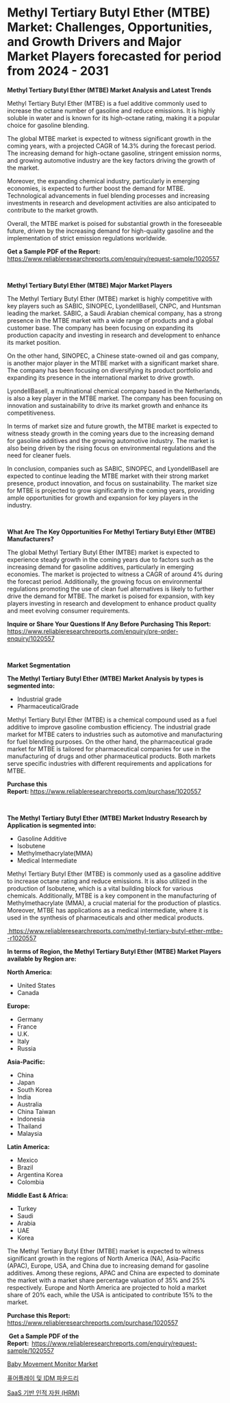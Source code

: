 <p><h1>Methyl Tertiary Butyl Ether (MTBE) Market: Challenges, Opportunities, and Growth Drivers and Major Market Players forecasted for period from 2024 - 2031</h1></p><p><strong>Methyl Tertiary Butyl Ether (MTBE) Market Analysis and Latest Trends</strong></p>
<p><p>Methyl Tertiary Butyl Ether (MTBE) is a fuel additive commonly used to increase the octane number of gasoline and reduce emissions. It is highly soluble in water and is known for its high-octane rating, making it a popular choice for gasoline blending.</p><p>The global MTBE market is expected to witness significant growth in the coming years, with a projected CAGR of 14.3% during the forecast period. The increasing demand for high-octane gasoline, stringent emission norms, and growing automotive industry are the key factors driving the growth of the market.</p><p>Moreover, the expanding chemical industry, particularly in emerging economies, is expected to further boost the demand for MTBE. Technological advancements in fuel blending processes and increasing investments in research and development activities are also anticipated to contribute to the market growth.</p><p>Overall, the MTBE market is poised for substantial growth in the foreseeable future, driven by the increasing demand for high-quality gasoline and the implementation of strict emission regulations worldwide.</p></p>
<p><strong>Get a Sample PDF of the Report:&nbsp;</strong> <a href="https://www.reliableresearchreports.com/enquiry/request-sample/1020557">https://www.reliableresearchreports.com/enquiry/request-sample/1020557</a></p>
<p>&nbsp;</p>
<p><strong>Methyl Tertiary Butyl Ether (MTBE) Major Market Players</strong></p>
<p><p>The Methyl Tertiary Butyl Ether (MTBE) market is highly competitive with key players such as SABIC, SINOPEC, LyondellBasell, CNPC, and Huntsman leading the market. SABIC, a Saudi Arabian chemical company, has a strong presence in the MTBE market with a wide range of products and a global customer base. The company has been focusing on expanding its production capacity and investing in research and development to enhance its market position.</p><p>On the other hand, SINOPEC, a Chinese state-owned oil and gas company, is another major player in the MTBE market with a significant market share. The company has been focusing on diversifying its product portfolio and expanding its presence in the international market to drive growth.</p><p>LyondellBasell, a multinational chemical company based in the Netherlands, is also a key player in the MTBE market. The company has been focusing on innovation and sustainability to drive its market growth and enhance its competitiveness.</p><p>In terms of market size and future growth, the MTBE market is expected to witness steady growth in the coming years due to the increasing demand for gasoline additives and the growing automotive industry. The market is also being driven by the rising focus on environmental regulations and the need for cleaner fuels.</p><p>In conclusion, companies such as SABIC, SINOPEC, and LyondellBasell are expected to continue leading the MTBE market with their strong market presence, product innovation, and focus on sustainability. The market size for MTBE is projected to grow significantly in the coming years, providing ample opportunities for growth and expansion for key players in the industry.</p></p>
<p>&nbsp;</p>
<p><strong>What Are The Key Opportunities For Methyl Tertiary Butyl Ether (MTBE) Manufacturers?</strong></p>
<p><p>The global Methyl Tertiary Butyl Ether (MTBE) market is expected to experience steady growth in the coming years due to factors such as the increasing demand for gasoline additives, particularly in emerging economies. The market is projected to witness a CAGR of around 4% during the forecast period. Additionally, the growing focus on environmental regulations promoting the use of clean fuel alternatives is likely to further drive the demand for MTBE. The market is poised for expansion, with key players investing in research and development to enhance product quality and meet evolving consumer requirements.</p></p>
<p><strong>Inquire or Share Your Questions If Any Before Purchasing This Report:</strong> <a href="https://www.reliableresearchreports.com/enquiry/pre-order-enquiry/1020557">https://www.reliableresearchreports.com/enquiry/pre-order-enquiry/1020557</a></p>
<p>&nbsp;</p>
<p><strong>Market Segmentation</strong></p>
<p><strong>The Methyl Tertiary Butyl Ether (MTBE) Market Analysis by types is segmented into:</strong></p>
<p><ul><li>Industrial grade</li><li>PharmaceuticalGrade</li></ul></p>
<p><p>Methyl Tertiary Butyl Ether (MTBE) is a chemical compound used as a fuel additive to improve gasoline combustion efficiency. The industrial grade market for MTBE caters to industries such as automotive and manufacturing for fuel blending purposes. On the other hand, the pharmaceutical grade market for MTBE is tailored for pharmaceutical companies for use in the manufacturing of drugs and other pharmaceutical products. Both markets serve specific industries with different requirements and applications for MTBE.</p></p>
<p><strong>Purchase this Report:&nbsp;</strong><a href="https://www.reliableresearchreports.com/purchase/1020557">https://www.reliableresearchreports.com/purchase/1020557</a></p>
<p>&nbsp;</p>
<p><strong>The Methyl Tertiary Butyl Ether (MTBE) Market Industry Research by Application is segmented into:</strong></p>
<p><ul><li>Gasoline Additive</li><li>Isobutene</li><li>Methylmethacrylate(MMA)</li><li>Medical Intermediate</li></ul></p>
<p><p>Methyl Tertiary Butyl Ether (MTBE) is commonly used as a gasoline additive to increase octane rating and reduce emissions. It is also utilized in the production of Isobutene, which is a vital building block for various chemicals. Additionally, MTBE is a key component in the manufacturing of Methylmethacrylate (MMA), a crucial material for the production of plastics. Moreover, MTBE has applications as a medical intermediate, where it is used in the synthesis of pharmaceuticals and other medical products.</p></p>
<p><a href="https://www.reliableresearchreports.com/methyl-tertiary-butyl-ether-mtbe--r1020557">&nbsp;https://www.reliableresearchreports.com/methyl-tertiary-butyl-ether-mtbe--r1020557</a></p>
<p><strong>In terms of Region, the Methyl Tertiary Butyl Ether (MTBE) Market Players available by Region are:</strong></p>
<p>
    <p> <strong> North America: </strong>
        <ul>
            <li>United States</li>
            <li>Canada</li>
        </ul>
        </p> 
    <p> <strong> Europe: </strong>
        <ul>
            <li>Germany</li>
            <li>France</li>
            <li>U.K.</li>
            <li>Italy</li>
            <li>Russia</li>
        </ul>
        </p> 
    <p> <strong> Asia-Pacific: </strong>
        <ul>
            <li>China</li>
            <li>Japan</li>
            <li>South Korea</li>
            <li>India</li>
            <li>Australia</li>
            <li>China Taiwan</li>
            <li>Indonesia</li>
            <li>Thailand</li>
            <li>Malaysia</li>
        </ul>
        </p> 
    <p> <strong> Latin America: </strong>
        <ul>
            <li>Mexico</li>
            <li>Brazil</li>
            <li>Argentina Korea</li>
            <li>Colombia</li>
        </ul>
        </p> 
    <p> <strong> Middle East & Africa: </strong>
        <ul>
            <li>Turkey</li>
            <li>Saudi</li>
            <li>Arabia</li>
            <li>UAE</li>
            <li>Korea</li>
        </ul>
    </p>
    </p>
<p><p>The Methyl Tertiary Butyl Ether (MTBE) market is expected to witness significant growth in the regions of North America (NA), Asia-Pacific (APAC), Europe, USA, and China due to increasing demand for gasoline additives. Among these regions, APAC and China are expected to dominate the market with a market share percentage valuation of 35% and 25% respectively. Europe and North America are projected to hold a market share of 20% each, while the USA is anticipated to contribute 15% to the market.</p></p>
<p><strong>Purchase this Report: </strong><a href="https://www.reliableresearchreports.com/purchase/1020557">https://www.reliableresearchreports.com/purchase/1020557</a></p>
<p>&nbsp;<strong>Get a Sample PDF of the Report:&nbsp;&nbsp;</strong><a href="https://www.reliableresearchreports.com/enquiry/request-sample/1020557">https://www.reliableresearchreports.com/enquiry/request-sample/1020557</a></p>
<p><strong></strong></p>
<p><p><a href="https://issuu.com/reportprime-2/docs/baby-movement-monitor-market-size-2030.pptx">Baby Movement Monitor Market</a></p><p><a href="https://medium.com/@gladycecarter2022/%ED%93%A8%EC%96%B4-%ED%94%8C%EB%A0%88%EC%9D%B4-%EB%B0%8F-idm-%ED%8C%8C%EC%9A%B4%EB%93%9C%EB%A6%AC-%EC%8B%9C%EC%9E%A5-%EA%B7%9C%EB%AA%A8-%EB%B0%8F-%EC%8B%9C%EC%9E%A5-%EB%8F%99%ED%96%A5-%EC%82%B0%EC%97%85-%EC%A0%84%EB%B0%98%EC%9D%84-%EC%99%84%EC%A0%84%ED%9E%88-%EC%9D%B4%ED%95%B4%ED%95%98%EA%B8%B0-2024%EB%85%84%EB%B6%80%ED%84%B0-2031%EB%85%84%EA%B9%8C%EC%A7%80-f80e366a1d3f">퓨어플레이 및 IDM 파운드리</a></p><p><a href="https://medium.com/@eltaroberts01/%EC%82%AC%EC%8A%A4-%EA%B8%B0%EB%B0%98-%EC%9D%B8%EC%A0%81-%EC%9E%90%EC%9B%90-hrm-%EC%8B%9C%EC%9E%A5-%EC%A0%84%EB%A7%9D-%EC%82%B0%EC%97%85-%EA%B0%9C%EC%9A%94-%EB%B0%8F-%EC%98%88%EC%B8%A1-2024%EB%85%84%EB%B6%80%ED%84%B0-2031%EB%85%84%EA%B9%8C%EC%A7%80-34b87a8ce76a">SaaS 기반 인적 자원 (HRM)</a></p></p>